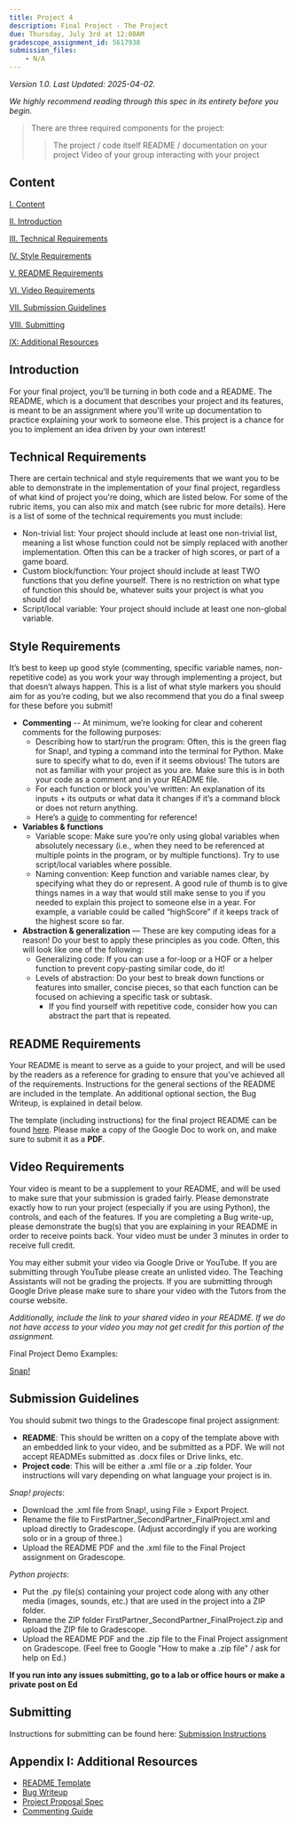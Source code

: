 ```yaml
---
title: Project 4
description: Final Project - The Project 
due: Thursday, July 3rd at 12:00AM
gradescope_assignment_id: 5617938
submission_files:
    - N/A
---
```


*Version 1.0. Last Updated: 2025-04-02.*

*We highly recommend reading through this spec in its entirety before you begin.*

> There are three required components for the project:
>>The project / code itself
>>README / documentation on your project
>>Video of your group interacting with your project


## Content

[I. Content](#content)

[II. Introduction](#introduction)

[III. Technical Requirements](#technical-requirements)

[IV. Style Requirements](#style-requirements)

[V. README Requirements](#readme-requirements)

[VI. Video Requirements](#video-requirements)

[VII. Submission Guidelines](#submission-guidelines)

[VIII. Submitting](#submitting)

[IX: Additional Resources](#appendix-i-additional-resources)



## Introduction

For your final project, you'll be turning in both code and a README. The README, which is a document that describes your project and its features, is meant to be an assignment where you'll write up documentation to practice explaining your work to someone else. This project is a chance for you to implement an idea driven by your own interest!


## Technical Requirements

There are certain technical and style requirements that we want you to be able to demonstrate in the implementation of your final project, regardless of what kind of project you're doing, which are listed below. For some of the rubric items, you can also mix and match (see rubric for more details). Here is a list of some of the technical requirements you must include:

- Non-trivial list: Your project should include at least one non-trivial list, meaning a list whose function could not be simply replaced with another implementation. Often this can be a tracker of high scores, or part of a game board.
- Custom block/function: Your project should include at least TWO functions that you define yourself. There is no restriction on what type of function this should be, whatever suits your project is what you should do!
- Script/local variable: Your project should include at least one non-global variable. 


## Style Requirements

It’s best to keep up good style (commenting, specific variable names, non-repetitive code) as you work your way through implementing a project, but that doesn’t always happen. This is a list of what style markers you should aim for as you’re coding, but we also recommend that you do a final sweep for these before you submit!
- **Commenting** -- At minimum, we’re looking for clear and coherent comments for the following purposes:
    - Describing how to start/run the program: Often, this is the green flag for Snap!, and typing a command into the terminal for Python. Make sure to specify what to do, even if it seems obvious! The tutors are not as familiar with your project as you are. Make sure this is in both your code as a comment and in your README file. 
    - For each function or block you’ve written: An explanation of its inputs + its outputs or what data it changes if it’s a command block or does not return anything.
    - Here’s a [guide](https://docs.google.com/document/u/1/d/e/2PACX-1vSrtiqOPprVJ327uvCj9aRGXJYGP9hjOMJyz_vSxK237PNnTCYumvE24QYcbmA_Xy8voUPOqHzXtZOO/pub?embedded=true) to commenting for reference!
- **Variables & functions**
    - Variable scope: Make sure you’re only using global variables when absolutely necessary (i.e., when they need to be referenced at multiple points in the program, or by multiple functions). Try to use script/local variables where possible. 
    - Naming convention: Keep function and variable names clear, by specifying what they do or represent. A good rule of thumb is to give things names in a way that would still make sense to you if you needed to explain this project to someone else in a year. For example, a variable could be called “highScore” if it keeps track of the highest score so far. 
- **Abstraction & generalization** — These are key computing ideas for a reason! Do your best to apply these principles as you code. Often, this will look like one of the following:
    - Generalizing code: If you can use a for-loop or a HOF or a helper function to prevent copy-pasting similar code, do it!
    - Levels of abstraction: Do your best to break down functions or features into smaller, concise pieces, so that each function can be focused on achieving a specific task or subtask. 
        - If you find yourself with repetitive code, consider how you can abstract the part that is repeated. 



## README Requirements

Your README is meant to serve as a guide to your project, and will be used by the readers as a reference for grading to ensure that you’ve achieved all of the requirements. Instructions for the general sections of the README are included in the template. An additional optional section, the Bug Writeup, is explained in detail below.

The template (including instructions) for the final project README can be found [here](https://docs.google.com/document/d/1GiZ6tE-mnezyiry7p_gmEswNRfx7ntNjT3Z-wcfZToA/edit?tab=t.0). Please make a copy of the Google Doc to work on, and make sure to submit it as a **PDF**. 


## Video Requirements
Your video is meant to be a supplement to your README, and will be used to make sure that your submission is graded fairly. Please demonstrate exactly how to run your project (especially if you are using Python), the controls, and each of the features. If you are completing a Bug write-up, please demonstrate the bug(s) that you are explaining in your README in order to receive points back. Your video must be under 3 minutes in order to receive full credit.

You may either submit your video via Google Drive or YouTube. If you are submitting through YouTube please create an unlisted video. The Teaching Assistants will not be grading the projects. If you are submitting through Google Drive please make sure to share your video with the Tutors from the course website. 

*Additionally, include the link to your shared video in your README. If we do not have access to your video you may not get credit for this portion of the assignment.* 

Final Project Demo Examples:

[Snap!](https://youtu.be/lzp4td5FGzo)

## Submission Guidelines

You should submit two things to the Gradescope final project assignment:
- **README**: This should be written on a copy of the template above with an embedded link to your video, and be submitted as a PDF. We will not accept READMEs submitted as .docx files or Drive links, etc.
- **Project code**: This will be either a .xml file or a .zip folder. Your instructions will vary depending on what language your project is in.

*Snap! projects*: 
- Download the .xml file from Snap!, using File > Export Project.
- Rename the file to FirstPartner_SecondPartner_FinalProject.xml and upload directly to Gradescope. (Adjust accordingly if you are working solo or in a group of three.)
- Upload the README PDF and the .xml file to the Final Project assignment on Gradescope.

*Python projects*:
- Put the .py file(s) containing your project code along with any other media (images, sounds, etc.) that are used in the project into a ZIP folder.
- Rename the ZIP folder FirstPartner_SecondPartner_FinalProject.zip and upload the ZIP file to Gradescope. 
- Upload the README PDF and the .zip file to the Final Project assignment on Gradescope.  (Feel free to Google "How to make a .zip file" / ask for help on Ed.)

**If you run into any issues submitting, go to a lab or office hours or make a private post on Ed**
 
## Submitting
Instructions for submitting can be found here: [Submission Instructions](https://docs.google.com/document/d/1wx_kZrHuBi1Sq0NL9DpeAxUdLfuQBNXuEXWvUrjmLY0/edit?usp=sharing)



## Appendix I: Additional Resources
- [README Template](https://docs.google.com/document/d1GiZ6tE-mnezyiry7p_gmEswNRfx7ntNjT3Z-wcfZToA/edit?tab=t.0)
- [Bug Writeup](https://docs.google.com/document/d/1A6Tzm0UZte8gMnnmE2PV1J9xO__z6SaLkDVA6j3-I5s/edit?usp=sharing)
- [Project Proposal Spec](https://cs10.org/fa24/projects/project6-proposals/) 
- [Commenting Guide](https://docs.google.com/document/u/1/d/e/2PACX-1vSrtiqOPprVJ327uvCj9aRGXJYGP9hjOMJyz_vSxK237PNnTCYumvE24QYcbmA_Xy8voUPOqHzXtZOO/pub?embedded=true)

